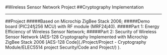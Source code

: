 #Wireless Sensor Network Project
##Cryptography Implementation

---

##Project
#####Based on Microchip ZigBee Stack 2006;
#####Demo board (PIC24fj256 MCU) with RF module (MRF24j40).
#####Part 1: Energy Efficiency of Wireless Sensor Network;
#####Part 2: Security of Wireless Sensor Network (AES-128 Cryptography Implemented with Microchip ZigBee Stack 2006 [AES-128 Code](./Project/Project - Cryptography Module/ELEC5514 project Security/Code and Project/) ).
